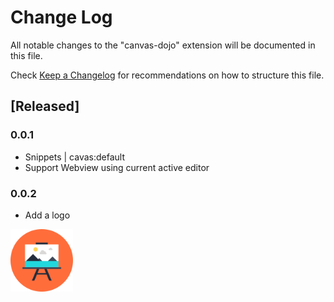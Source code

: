 # Change Log

All notable changes to the "canvas-dojo" extension will be documented in this file.

Check [Keep a Changelog](http://keepachangelog.com/) for recommendations on how to structure this file.

## [Released]
### 0.0.1

- Snippets | cavas:default
- Support Webview using current active editor

### 0.0.2

- Add a logo

<img src="./canvas-dojo-logo.png" height="100px" width="100px">
